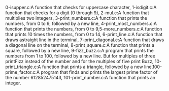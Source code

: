 0-isupper.c:A function that checks for uppercase character, 1-isdigit.c:A function that checks for a digit (0 through 9), 2-mul.c:A function that multiplies two integers, 3-print_numbers.c:A function that prints the numbers, from 0 to 9, followed by a new line, 4-print_most_numbers.c:A function that prints the numbers, from 0 to 9,5-more_numbers.c:A function that prints 10 times the numbers, from 0 to 14, 6-print_line.c:A function that draws astraight line in the terminal, 7-print_diagonal.c:A function that draws a diagonal line on the terminal, 8-print_square.c:A function that prints a square, followed by a new line, 9-fizz_buzz.c:A program that prints the numbers from 1 to 100, followed by a new line. But for multiples of three printFizz instead of the number and for the multiples of five print Buzz, 10-print_triangle.c:A function that prints a triangle, followed by a new line,100-prime_factor.c:A program that finds and prints the largest prime factor of the number 612852475143, 101-print_number.c:A function that prints an integer.
